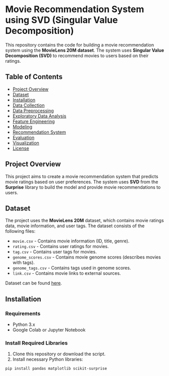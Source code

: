 # Movie Recommendation System using SVD (Singular Value Decomposition)

This repository contains the code for building a movie recommendation system using the **MovieLens 20M dataset**. The system uses **Singular Value Decomposition (SVD)** to recommend movies to users based on their ratings.

## Table of Contents
- [Project Overview](#project-overview)
- [Dataset](#dataset)
- [Installation](#installation)
- [Data Collection](#data-collection)
- [Data Preprocessing](#data-preprocessing)
- [Exploratory Data Analysis](#exploratory-data-analysis)
- [Feature Engineering](#feature-engineering)
- [Modeling](#modeling)
- [Recommendation System](#recommendation-system)
- [Evaluation](#evaluation)
- [Visualization](#visualization)
- [License](#license)

## Project Overview
This project aims to create a movie recommendation system that predicts movie ratings based on user preferences. The system uses **SVD** from the **Surprise** library to build the model and provide movie recommendations to users.

## Dataset
The project uses the **MovieLens 20M** dataset, which contains movie ratings data, movie information, and user tags. The dataset consists of the following files:
- `movie.csv` - Contains movie information (ID, title, genre).
- `rating.csv` - Contains user ratings for movies.
- `tag.csv` - Contains user tags for movies.
- `genome_scores.csv` - Contains movie genome scores (describes movies with tags).
- `genome_tags.csv` - Contains tags used in genome scores.
- `link.csv` - Contains movie links to external sources.

Dataset can be found [here](https://www.kaggle.com/datasets/grouplens/movielens-20m-dataset/data).

## Installation

### Requirements
- Python 3.x
- Google Colab or Jupyter Notebook

### Install Required Libraries
1. Clone this repository or download the script.
2. Install necessary Python libraries:

```bash
pip install pandas matplotlib scikit-surprise


